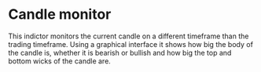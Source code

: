 # Candle monitor
This indictor monitors the current candle on a different timeframe than the trading timeframe. Using a graphical interface it shows how big the body of the candle is, whether it is bearish or bullish and how big the top and bottom wicks of the candle are.
